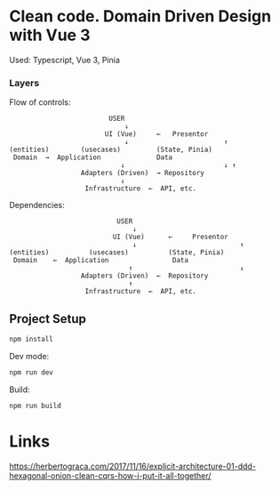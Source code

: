 # Clean code. Domain Driven Design with Vue 3
Used: Typescript, Vue 3, Pinia

### Layers
Flow of controls:

```
                         USER
                             ↓
                        UI (Vue)     ←   Presentor
                             ↓                        ↑
(entities)        (usecases)         (State, Pinia)   
 Domain  →  Application              Data
                            ↓                         ↓ ↑
                  Adapters (Driven)  → Repository
                            ↓                          
                   Infrastructure  ←  API, etc.   
```

Dependencies:
```
                           USER
                               ↓
                          UI (Vue)      ←     Presentor
                               ↓                          ↑
(entities)          (usecases)          (State, Pinia)
 Domain    ←  Application                Data
                              ↑                           ↓
                  Adapters (Driven)  ←  Repository
                              ↑               
                   Infrastructure  ←  API, etc.      
```

## Project Setup

```sh
npm install
```

Dev mode:
```sh
npm run dev
```
Build:
```sh
npm run build
```

# Links
https://herbertograca.com/2017/11/16/explicit-architecture-01-ddd-hexagonal-onion-clean-cqrs-how-i-put-it-all-together/
